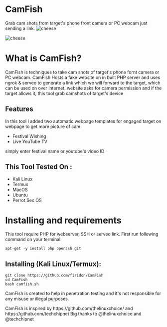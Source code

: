 # CamFish
Grab cam shots from target's phone front camera or PC webcam just sending a link.
![cheese](https://1.bp.blogspot.com/-YNCXam1vNOg/Xp7nZc1qkrI/AAAAAAAALGI/isv-n0Fc_JUyJ2h-J-sQg5ZapJo029hOQCLcBGAsYHQ/s1600/camfish.png)

![cheese](https://1.bp.blogspot.com/-mhOIazswzQE/Xp8B6vTOhkI/AAAAAAAALGk/GKhNKwOgXYwwOlTLMBi0NUwyg2q--yr7QCLcBGAsYHQ/s1600/webpage.png)

# What is CamFish?
<p>CamFish is techniques to take cam shots of target's phone fornt camera or PC webcam. CamFish Hosts a fake website on in built PHP server and uses ngrok & serveo to generate a link which we will forward to the target, which can be used on over internet. website asks for camera permission and if the target allows it, this tool grab camshots of target's device</p>

## Features
<p>In this tool I added two automatic webpage templates for engaged target on webpage to get more picture of cam</p>
<ul>
  <li>Festival Wishing</li>
  <li>Live YouTube TV</li>
</ul>
<p>simply enter festival name or youtube's video ID</p>

## This Tool Tested On :
<ul>
  <li>Kali Linux</li>
  <li>Termux</li>
  <li>MacOS</li>
  <li>Ubuntu</li>
  <li>Perrot Sec OS</li>
</ul>

# Installing and requirements
<p>This tool require PHP for webserver, SSH or serveo link. First run following command on your terminal</p>

```
apt-get -y install php openssh git
```

## Installing (Kali Linux/Termux):

```
git clone https://github.com/firidon/CamFish
cd CamFish
bash camfish.sh
```

<p>CamFish is created to help in penetration testing and it's not responsible for any misuse or illegal purposes.</p>
<p>CamFish is inspired by https://github.com/thelinuxchoice/ and https://github.com/techchipnet Big thanks to @thelinuxchoice and @techchipnet</p>
